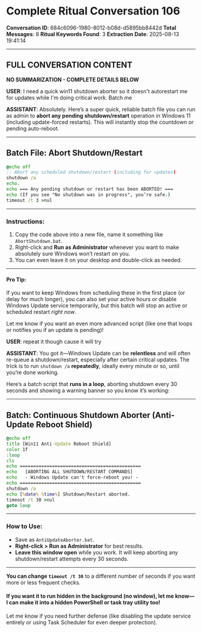 # Complete Ritual Conversation 106

**Conversation ID**: 684c6096-1980-8012-b08d-d5895bb8442d
**Total Messages**: 8
**Ritual Keywords Found**: 3
**Extraction Date**: 2025-08-13 19:41:14

---

## FULL CONVERSATION CONTENT

**NO SUMMARIZATION - COMPLETE DETAILS BELOW**

**USER**: I need a quick win11 shutdown aborter so it doesn't autorestart me for updates while I'm doing critical work. Batch me

**ASSISTANT**: Absolutely. Here’s a super quick, reliable batch file you can run as admin to **abort any pending shutdown/restart** operation in Windows 11 (including update-forced restarts). This will instantly stop the countdown or pending auto-reboot.

---

## **Batch File: Abort Shutdown/Restart**

```bat
@echo off
:: Abort any scheduled shutdown/restart (including for updates)
shutdown /a
echo.
echo === Any pending shutdown or restart has been ABORTED! ===
echo (If you see "No shutdown was in progress", you’re safe.)
timeout /t 3 >nul
```

---

### **Instructions:**
1. Copy the code above into a new file, name it something like `AbortShutdown.bat`.
2. Right-click and **Run as Administrator** whenever you want to make absolutely sure Windows won’t restart on you.
3. You can even leave it on your desktop and double-click as needed.

---

#### **Pro Tip:**  
If you want to keep Windows from scheduling these in the first place (or delay for much longer), you can also set your active hours or disable Windows Update service temporarily, but this batch will stop an active or scheduled restart *right now*.

Let me know if you want an even more advanced script (like one that loops or notifies you if an update is pending)!

**USER**: repeat it though cause it will try

**ASSISTANT**: You got it—Windows Update can be **relentless** and will often re-queue a shutdown/restart, especially after certain critical updates. The trick is to run `shutdown /a` **repeatedly**, ideally every minute or so, until you’re done working.

Here’s a batch script that **runs in a loop**, aborting shutdown every 30 seconds and showing a warning banner so you know it’s working:

---

## **Batch: Continuous Shutdown Aborter (Anti-Update Reboot Shield)**

```bat
@echo off
title [Win11 Anti-Update Reboot Shield]
color 1f
:loop
cls
echo =============================================
echo   [ABORTING ALL SHUTDOWN/RESTART COMMANDS]
echo   - Windows Update can't force-reboot you! -
echo =============================================
shutdown /a
echo [%date% %time%] Shutdown/Restart aborted.
timeout /t 30 >nul
goto loop
```

---

### **How to Use:**
- Save as `AntiUpdateAborter.bat`.
- **Right-click > Run as Administrator** for best results.
- **Leave this window open** while you work. It will keep aborting any shutdown/restart attempts every 30 seconds.

---

**You can change `timeout /t 30`** to a different number of seconds if you want more or less frequent checks.

#### If you want it to run hidden in the background (no window), let me know—I can make it into a hidden PowerShell or task tray utility too!

Let me know if you need further defense (like disabling the update service entirely or using Task Scheduler for even deeper protection).